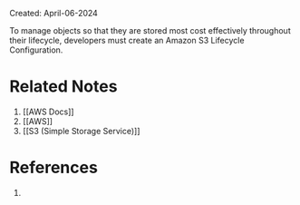 Created: April-06-2024

To manage objects so that they are stored most cost effectively throughout their lifecycle, developers must create an Amazon S3 Lifecycle Configuration.
# Related Notes

1. [[AWS Docs]]
2. [[AWS]]
3. [[S3 (Simple Storage Service)]]
# References

1. 